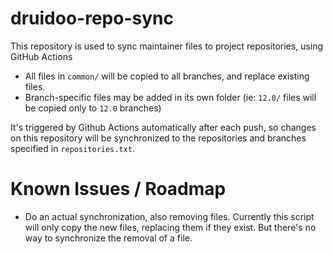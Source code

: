# druidoo-repo-sync
This repository is used to sync maintainer files to project repositories, using GitHub Actions

- All files in `common/` will be copied to all branches, and replace existing files.
- Branch-specific files may be added in its own folder (ie: `12.0/` files will be copied only to `12.0` branches)

It's triggered by Github Actions automatically after each push, so changes on this repository will be synchronized to the repositories and branches specified in `repositories.txt`.

# Known Issues / Roadmap

- Do an actual synchronization, also removing files. Currently this script will only copy the new files, replacing them if they exist. But there's no way to synchronize the removal of a file.
